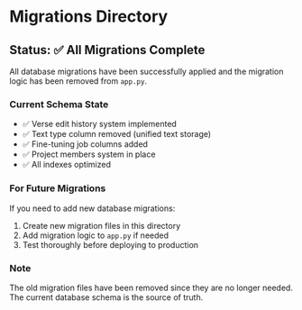 # Migrations Directory

## Status: ✅ All Migrations Complete

All database migrations have been successfully applied and the migration logic has been removed from `app.py`.

### Current Schema State
- ✅ Verse edit history system implemented
- ✅ Text type column removed (unified text storage)
- ✅ Fine-tuning job columns added
- ✅ Project members system in place
- ✅ All indexes optimized

### For Future Migrations
If you need to add new database migrations:

1. Create new migration files in this directory
2. Add migration logic to `app.py` if needed
3. Test thoroughly before deploying to production

### Note
The old migration files have been removed since they are no longer needed. The current database schema is the source of truth. 